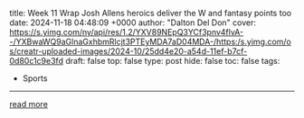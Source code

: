 title: Week 11 Wrap Josh Allens heroics deliver the W and fantasy points too
date: 2024-11-18 04:48:09 +0000
author: "Dalton Del Don"
cover: https://s.yimg.com/ny/api/res/1.2/YXV89NEpQ3YCf3pnv4flvA--/YXBwaWQ9aGlnaGxhbmRlcjt3PTEyMDA7aD04MDA-/https:/s.yimg.com/os/creatr-uploaded-images/2024-10/25dd4e20-a54d-11ef-b7cf-0d80c1c9e3fd
draft: false
top: false
type: post
hide: false
toc: false
tags:
  - Sports
---



[read more](https://sports.yahoo.com/week-11-wrap-josh-allens-heroics-deliver-the-w--and-fantasy-points-too-043824488.html)
